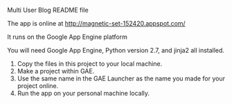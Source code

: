 Multi User Blog README file

The app is online at http://magnetic-set-152420.appspot.com/

It runs on the Google App Engine platform

You will need Google App Engine, Python version 2.7, and jinja2 all installed.

1. Copy the files in this project to your local machine.
2. Make a project within GAE.
3. Use the same name in the GAE Launcher as the name you made for your project online.
4. Run the app on your personal machine locally.
